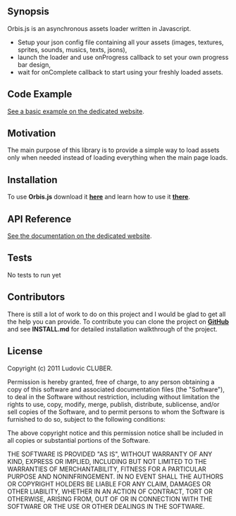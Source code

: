 ## Synopsis

  Orbis.js is an asynchronous assets loader written in Javascript.
  - Setup your json config file containing all your assets (images, textures, sprites, sounds, musics, texts, jsons),
  - launch the loader and use onProgress callback to set your own progress bar design,
  - wait for onComplete callback to start using your freshly loaded assets.

## Code Example

 [See a basic example on the dedicated website](http://orbisjs.lcluber.com/#example).

## Motivation

The main purpose of this library is to provide a simple way to load assets only when needed instead of loading everything when the main page loads.

## Installation

To use **Orbis.js** download it **[here](http://orbisjs.lcluber.com/#download)** and learn how to use it **[there](http://orbisjs.lcluber.com/#example)**.

## API Reference

[See the documentation on the dedicated website](http://orbisjs.lcluber.com/doc/).

## Tests

No tests to run yet

## Contributors

There is still a lot of work to do on this project and I would be glad to get all the help you can provide.
To contribute you can clone the project on **[GitHub]()** and see  **INSTALL.md** for detailed installation walkthrough of the project.

## License

Copyright (c) 2011 Ludovic CLUBER.

Permission is hereby granted, free of charge, to any person obtaining a copy
of this software and associated documentation files (the "Software"), to deal
in the Software without restriction, including without limitation the rights
to use, copy, modify, merge, publish, distribute, sublicense, and/or sell
copies of the Software, and to permit persons to whom the Software is
furnished to do so, subject to the following conditions:

The above copyright notice and this permission notice shall be included in all
copies or substantial portions of the Software.

THE SOFTWARE IS PROVIDED "AS IS", WITHOUT WARRANTY OF ANY KIND, EXPRESS OR
IMPLIED, INCLUDING BUT NOT LIMITED TO THE WARRANTIES OF MERCHANTABILITY,
FITNESS FOR A PARTICULAR PURPOSE AND NONINFRINGEMENT. IN NO EVENT SHALL THE
AUTHORS OR COPYRIGHT HOLDERS BE LIABLE FOR ANY CLAIM, DAMAGES OR OTHER
LIABILITY, WHETHER IN AN ACTION OF CONTRACT, TORT OR OTHERWISE, ARISING FROM,
OUT OF OR IN CONNECTION WITH THE SOFTWARE OR THE USE OR OTHER DEALINGS IN THE
SOFTWARE.
